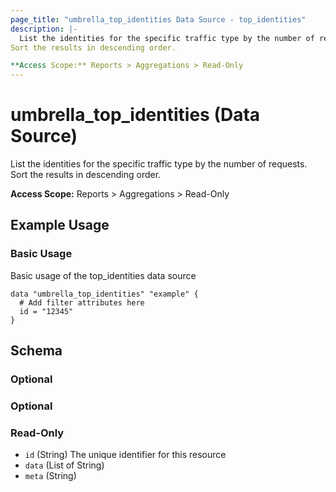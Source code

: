 ```yaml
---
page_title: "umbrella_top_identities Data Source - top_identities"
description: |-
  List the identities for the specific traffic type by the number of requests.
Sort the results in descending order.

**Access Scope:** Reports > Aggregations > Read-Only
---
```


# umbrella_top_identities (Data Source)

List the identities for the specific traffic type by the number of requests.
Sort the results in descending order.

**Access Scope:** Reports > Aggregations > Read-Only

## Example Usage


### Basic Usage

Basic usage of the top_identities data source

```hcl
data "umbrella_top_identities" "example" {
  # Add filter attributes here
  id = "12345"
}
```



## Schema

### Optional



### Optional



### Read-Only

- `id` (String) The unique identifier for this resource
- `data` (List of String) 
- `meta` (String) 



